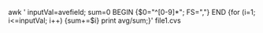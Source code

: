 awk '
   inputVal=avefield; sum=0
   BEGIN {$0="^[0-9]*"; FS=","}
	END {for (i=1; i<=inputVal; i++) {sum+=$i} 
    print avg/sum;}' file1.cvs